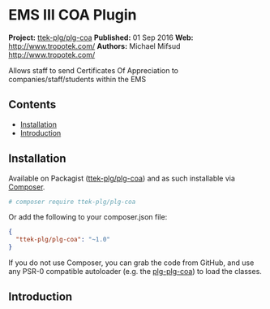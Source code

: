 # EMS III COA Plugin

__Project:__ [ttek-plg/plg-coa](http://packagist.org/packages/ttek-plg/plg-coa)
__Published:__ 01 Sep 2016
__Web:__ <http://www.tropotek.com/>
__Authors:__ Michael Mifsud <http://www.tropotek.com/>  
  
Allows staff to send Certificates Of Appreciation to companies/staff/students within the EMS

## Contents

- [Installation](#installation)
- [Introduction](#introduction)



## Installation

Available on Packagist ([ttek-plg/plg-coa](http://packagist.org/packages/ttek-plg/plg-coa))
and as such installable via [Composer](http://getcomposer.org/).

```bash
# composer require ttek-plg/plg-coa
```

Or add the following to your composer.json file:

```json
{
  "ttek-plg/plg-coa": "~1.0"
}
```

If you do not use Composer, you can grab the code from GitHub, and use any
PSR-0 compatible autoloader (e.g. the [plg-plg-coa](https://github.com/tropotek/plg-plg-coa))
to load the classes.

## Introduction



  
  